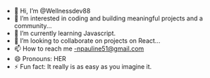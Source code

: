 - 👋 Hi, I’m @Wellnessdev88
- 👀 I’m interested in coding and building meaningful projects and a community...
- 🌱 I’m currently learning Javascript.
- 💞️ I’m looking to collaborate on projects on React...
- 📫 How to reach me -npauline51@gmail.com
- 😄 Pronouns: HER
- ⚡ Fun fact: It really is as easy as you imagine it.

<!---
Wellnessdev88/Wellnessdev88 is a ✨ special ✨ repository because its `README.md` (this file) appears on your GitHub profile.
You can click the Preview link to take a look at your changes.
--->
